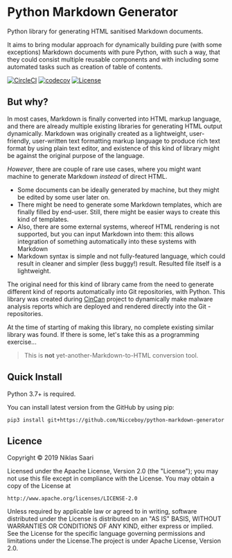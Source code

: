 # Python Markdown Generator

Python library for generating HTML sanitised Markdown documents.

It aims to bring modular approach for dynamically building pure (with some exceptions) Markdown documents with pure Python, with such a way, that they could consist multiple reusable components and with including some automated tasks such as creation  of table of contents.

[![CircleCI](https://img.shields.io/circleci/build/github/Nicceboy/python-markdown-generator?label=CircleCI&logo=circleci)](https://circleci.com/gh/Nicceboy/python-markdown-generator)
[![codecov](https://codecov.io/gh/Nicceboy/python-markdown-generator/branch/master/graph/badge.svg)](https://codecov.io/gh/Nicceboy/python-markdown-generator)
[![License](https://img.shields.io/badge/License-Apache%202.0-blue.svg)](https://opensource.org/licenses/Apache-2.0)

## But why?

In most cases, Markdown is finally converted into HTML markup language, and there are already multiple existing libraries for generating HTML output dynamically.
Markdown was originally created as a lightweight, user-friendly, user-written text formatting markup language to produce rich text format by using plain text editor, and existence of this kind of library might be against the original purpose of the language.

*However*, there are couple of rare use cases, where you might want machine to generate Markdown *instead* of direct HTML.  
  * Some documents can be ideally generated by machine, but they might be edited by some user later on.
  * There might be need to generate some Markdown templates, which are finally filled by end-user. Still, there might be easier ways to create this kind of templates.
  * Also, there are some external systems, whereof HTML rendering is not supported, but you can input Markdown into them: this allows integration of something automatically into these systems with Markdown
  * Markdown syntax is simple and not fully-featured language, which could result in cleaner and simpler (less buggy!) result. Resulted file itself is a lightweight.

The original need for this kind of library came from the need to generate different kind of reports automatically into Git repositories, with Python. This library was created during [CinCan](https://cincan.io/) project to dynamically make malware analysis reports which are deployed and rendered directly into the Git -repositories.

At the time of starting of making this library, no complete existing similar library was found. If there is some, let's take this as a programming exercise...

> This is **not** yet-another-Markdown-to-HTML conversion tool.


## Quick Install

Python 3.7+ is required.

You can install latest version from the GitHub by using pip:
```shell
pip3 install git+https://github.com/Nicceboy/python-markdown-generator
```

## Licence

Copyright &#169; 2019 Niklas Saari

Licensed under the Apache License, Version 2.0 (the "License");
you may not use this file except in compliance with the License.
You may obtain a copy of the License at

    http://www.apache.org/licenses/LICENSE-2.0

Unless required by applicable law or agreed to in writing, software
distributed under the License is distributed on an "AS IS" BASIS,
WITHOUT WARRANTIES OR CONDITIONS OF ANY KIND, either express or implied.
See the License for the specific language governing permissions and
limitations under the License.The project is under Apache License, Version 2.0.

